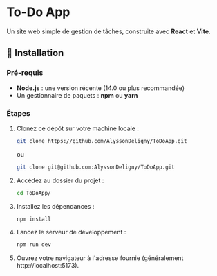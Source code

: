 # To-Do App

Un site web simple de gestion de tâches, construite avec **React** et **Vite**.

## 🚀 Installation

### Pré-requis

- **Node.js** : une version récente (14.0 ou plus recommandée)
- Un gestionnaire de paquets : **npm** ou **yarn**

### Étapes

1. Clonez ce dépôt sur votre machine locale :
   ```bash
   git clone https://github.com/AlyssonDeligny/ToDoApp.git
    ```
   ou
    ```bash
   git clone git@github.com:AlyssonDeligny/ToDoApp.git
   ```
   

2. Accédez au dossier du projet :
    ```bash
    cd ToDoApp/
   
3. Installez les dépendances :
    ```bash
    npm install

4. Lancez le serveur de développement :
    ```bash
   npm run dev

5. Ouvrez votre navigateur à l'adresse fournie (généralement http://localhost:5173).